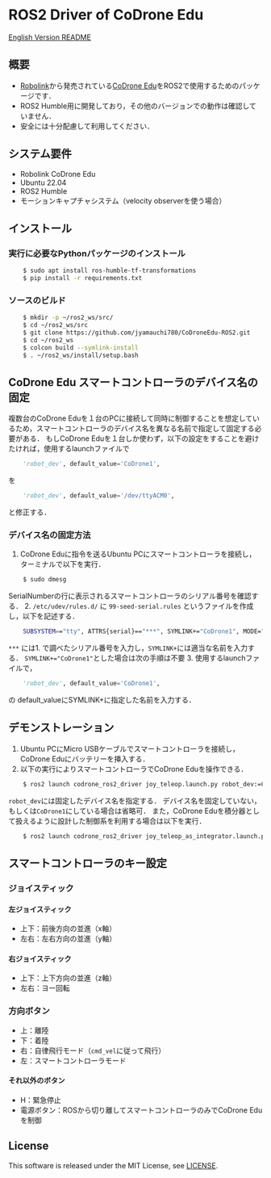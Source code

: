 # ROS2 Driver of CoDrone Edu

[English Version README](https://github.com/jyamauchi780/CoDroneEdu-ROS2/blob/main/README.md)

## 概要
- [Robolink](https://www.robolink.com/)から発売されている[CoDrone Edu](https://www.robolink.com/products/codrone-edu)をROS2で使用するためのパッケージです．
- ROS2 Humble用に開発しており，その他のバージョンでの動作は確認していません．
- 安全には十分配慮して利用してください．

## システム要件
- Robolink CoDrone Edu
- Ubuntu 22.04
- ROS2 Humble 
- モーションキャプチャシステム（velocity observerを使う場合）

## インストール
### 実行に必要なPythonパッケージのインストール
```sh
    $ sudo apt install ros-humble-tf-transformations
    $ pip install -r requirements.txt
```
### ソースのビルド
```sh
    $ mkdir -p ~/ros2_ws/src/
    $ cd ~/ros2_ws/src
    $ git clone https://github.com/jyamauchi780/CoDroneEdu-ROS2.git
    $ cd ~/ros2_ws
    $ colcon build --symlink-install
    $ . ~/ros2_ws/install/setup.bash
```

## CoDrone Edu スマートコントローラのデバイス名の固定
複数台のCoDrone Eduを１台のPCに接続して同時に制御することを想定しているため，スマートコントローラのデバイス名を異なる名前で指定して固定する必要がある．
もしCoDrone Eduを１台しか使わず，以下の設定をすることを避けたければ，使用するlaunchファイルで
```python
    'robot_dev', default_value='CoDrone1',
```
を
```python
    'robot_dev', default_value='/dev/ttyACM0',
```
と修正する．

### デバイス名の固定方法
1. CoDrone Eduに指令を送るUbuntu PCにスマートコントローラを接続し，ターミナルで以下を実行．
```sh
    $ sudo dmesg
```
SerialNumberの行に表示されるスマートコントローラのシリアル番号を確認する．
2. `/etc/udev/rules.d/` に `99-seed-serial.rules` というファイルを作成し，以下を記述する．
```sh 
    SUBSYSTEM=="tty", ATTRS{serial}=="***", SYMLINK+="CoDrone1", MODE="0666"
```
`***` には1. で調べたシリアル番号を入力し，`SYMLINK+`には適当な名前を入力する．
`SYMLINK+="CoDrone1"`とした場合は次の手順は不要
3. 使用するlaunchファイルで，
```python
    'robot_dev', default_value='CoDrone1',
```
の default_valueにSYMLINK+に指定した名前を入力する．

## デモンストレーション
1. Ubuntu PCにMicro USBケーブルでスマートコントローラを接続し，CoDrone Eduにバッテリーを挿入する．
2. 以下の実行によりスマートコントローラでCoDrone Eduを操作できる．
```sh
    $ ros2 launch codrone_ros2_driver joy_teleop.launch.py robot_dev:=CoDrone1
```
`robot_dev`には固定したデバイス名を指定する．
デバイス名を固定していない，もしくは`CoDrone1`にしている場合は省略可．
また，CoDrone Eduを積分器として扱えるように設計した制御系を利用する場合は以下を実行．
```sh
    $ ros2 launch codrone_ros2_driver joy_teleop_as_integrator.launch.py robot_dev:=CoDrone1
```

## スマートコントローラのキー設定
### ジョイスティック
#### 左ジョイスティック
- 上下：前後方向の並進（x軸）
- 左右：左右方向の並進（y軸）

#### 右ジョイスティック
- 上下：上下方向の並進（z軸）
- 左右：ヨー回転

### 方向ボタン
- 上：離陸
- 下：着陸
- 右：自律飛行モード（`cmd_vel`に従って飛行）
- 左：スマートコントローラモード

#### それ以外のボタン
- H：緊急停止
- 電源ボタン：ROSから切り離してスマートコントローラのみでCoDrone Eduを制御

## License
This software is released under the MIT License, see [LICENSE](https://github.com/jyamauchi780/CoDroneEdu-ROS2/blob/main/LICENSE).

